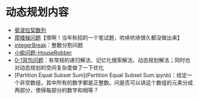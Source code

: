 # 动态规划内容

- [斐波拉契数列](./斐波拉切数列.ipynb)
- [爬楼梯问题](./爬楼梯问题.ipynb)【恨啊！当年秋招的一个笔试题，吭哧吭哧很久都没做出来】
- [integerBreak](./IntegerBreak.ipynb)：整数分割问题
- [小偷问题-HouseRobber](./小偷问题-HouseRobber.ipynb)
- [0-1背包问题](0-1背包问题.ipynb)：有常规的递归解法、记忆化搜索解法、动态规划解法；同时也对动态规划的空间复杂度做了一下优化
- [Partition Equal Subset Sum](Partition Equal Subset Sum.ipynb)：给定一个非空数组，其中所有的数字都是正整数。问是否可以讲这个数组的元素分成两部分，使得每部分的数字和相等？
